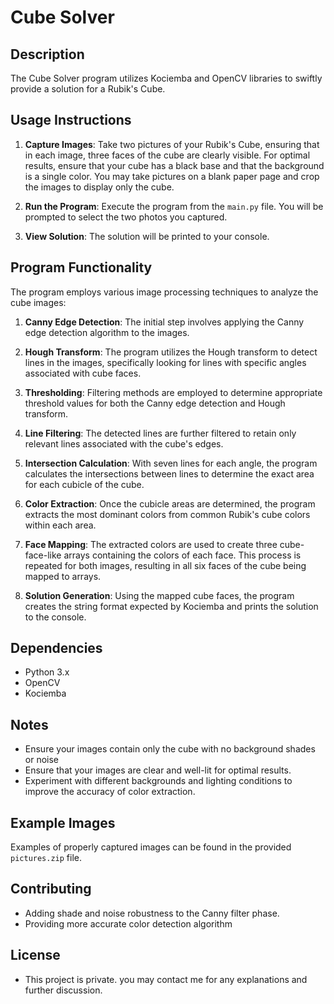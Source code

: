 # Cube Solver

## Description

The Cube Solver program utilizes Kociemba and OpenCV libraries to swiftly provide a solution for a Rubik's Cube.

## Usage Instructions

1. **Capture Images**: Take two pictures of your Rubik's Cube, ensuring that in each image, three faces of the cube are clearly visible. For optimal results, ensure that your cube has a black base and that the background is a single color. You may take pictures on a blank paper page and crop the images to display only the cube.

2. **Run the Program**: Execute the program from the `main.py` file. You will be prompted to select the two photos you captured.

3. **View Solution**: The solution will be printed to your console.

## Program Functionality

The program employs various image processing techniques to analyze the cube images:

1. **Canny Edge Detection**: The initial step involves applying the Canny edge detection algorithm to the images.

2. **Hough Transform**: The program utilizes the Hough transform to detect lines in the images, specifically looking for lines with specific angles associated with cube faces.

3. **Thresholding**: Filtering methods are employed to determine appropriate threshold values for both the Canny edge detection and Hough transform.

4. **Line Filtering**: The detected lines are further filtered to retain only relevant lines associated with the cube's edges.

5. **Intersection Calculation**: With seven lines for each angle, the program calculates the intersections between lines to determine the exact area for each cubicle of the cube.

6. **Color Extraction**: Once the cubicle areas are determined, the program extracts the most dominant colors from common Rubik's cube colors within each area.

7. **Face Mapping**: The extracted colors are used to create three cube-face-like arrays containing the colors of each face. This process is repeated for both images, resulting in all six faces of the cube being mapped to arrays.

8. **Solution Generation**: Using the mapped cube faces, the program creates the string format expected by Kociemba and prints the solution to the console.

## Dependencies

- Python 3.x
- OpenCV
- Kociemba

## Notes
- Ensure your images contain only the cube with no background shades or noise
- Ensure that your images are clear and well-lit for optimal results.
- Experiment with different backgrounds and lighting conditions to improve the accuracy of color extraction.

## Example Images

Examples of properly captured images can be found in the provided `pictures.zip` file.

## Contributing

- Adding shade and noise robustness to the Canny filter phase.
- Providing more accurate color detection algorithm

## License
- This project is private. you may contact me for any explanations and further discussion.
